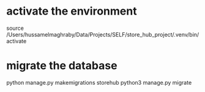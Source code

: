 

# activate the environment
source /Users/hussamelmaghraby/Data/Projects/SELF/store_hub_project/.venv/bin/activate

# migrate the database
python manage.py makemigrations storehub
python3 manage.py migrate